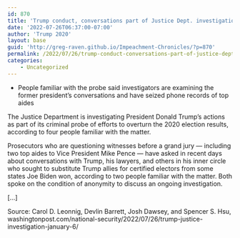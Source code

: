 ```yaml
---
id: 870
title: 'Trump conduct, conversations part of Justice Dept. investigation'
date: '2022-07-26T06:37:00-07:00'
author: 'Trump 2020'
layout: base
guid: 'http://greg-raven.github.io/Impeachment-Chronicles/?p=870'
permalink: /2022/07/26/trump-conduct-conversations-part-of-justice-dept-investigation/
categories:
    - Uncategorized
---
```


- People familiar with the probe said investigators are examining the former president’s conversations and have seized phone records of top aides

The Justice Department is investigating President Donald Trump’s actions as part of its criminal probe of efforts to overturn the 2020 election results, according to four people familiar with the matter.

Prosecutors who are questioning witnesses before a grand jury — including two top aides to Vice President Mike Pence — have asked in recent days about conversations with Trump, his lawyers, and others in his inner circle who sought to substitute Trump allies for certified electors from some states Joe Biden won, according to two people familiar with the matter. Both spoke on the condition of anonymity to discuss an ongoing investigation.

\[…\]

Source: Carol D. Leonnig, Devlin Barrett, Josh Dawsey, and Spencer S. Hsu, washingtonpost.com/national-security/2022/07/26/trump-justice-investigation-january-6/